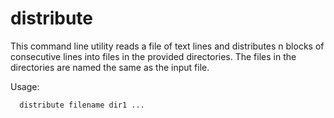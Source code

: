 # distribute

This command line utility reads a file of text lines and distributes n blocks of consecutive lines
into files in the provided directories.  The files in the directories are named the same as the
input file.

Usage:
```
  distribute filename dir1 ...
```

